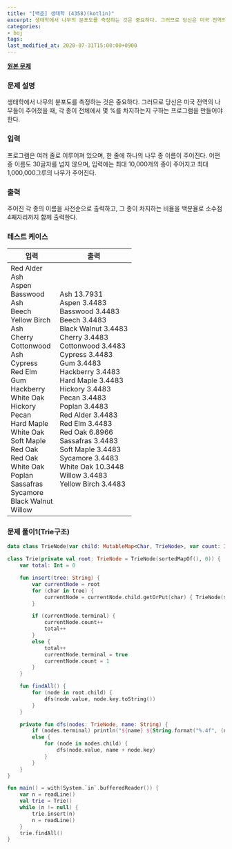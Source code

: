 ```yaml
---
title: "[백준] 생태학 (4358)(kotlin)"
excerpt: 생태학에서 나무의 분포도를 측정하는 것은 중요하다. 그러므로 당신은 미국 전역의 나무들이 주어졌을 때, 각 종이 전체에서 몇 %를 차지하는지 구하는 프로그램을 만들어야 한다.
categories:
- boj
tags:
last_modified_at: 2020-07-31T15:00:00+0900
---
```


**[원본 문제](https://www.acmicpc.net/problem/4358)**

### 문제 설명

생태학에서 나무의 분포도를 측정하는 것은 중요하다. 그러므로 당신은 미국 전역의 나무들이 주어졌을 때, 각 종이 전체에서 몇 %를 차지하는지 구하는 프로그램을 만들어야 한다.

### 입력

프로그램은 여러 줄로 이루어져 있으며, 한 줄에 하나의 나무 종 이름이 주어진다. 어떤 종 이름도 30글자를 넘지 않으며, 입력에는 최대 10,000개의 종이 주어지고 최대 1,000,000그루의 나무가 주어진다.

### 출력

주어진 각 종의 이름을 사전순으로 출력하고, 그 종이 차지하는 비율을 백분율로 소수점 4째자리까지 함께 출력한다.

### 테스트 케이스

|입력|출력|
|-----|-----|
|Red Alder<br>Ash<br>Aspen<br>Basswood<br>Ash<br>Beech<br>Yellow Birch<br>Ash<br>Cherry<br>Cottonwood<br>Ash<br>Cypress<br>Red Elm<br>Gum<br>Hackberry<br>White Oak<br>Hickory<br>Pecan<br>Hard Maple<br>White Oak<br>Soft Maple<br>Red Oak<br>Red Oak<br>White Oak<br>Poplan<br>Sassafras<br>Sycamore<br>Black Walnut<br>Willow|Ash 13.7931<br>Aspen 3.4483<br>Basswood 3.4483<br>Beech 3.4483<br>Black Walnut 3.4483<br>Cherry 3.4483<br>Cottonwood 3.4483<br>Cypress 3.4483<br>Gum 3.4483<br>Hackberry 3.4483<br>Hard Maple 3.4483<br>Hickory 3.4483<br>Pecan 3.4483<br>Poplan 3.4483<br>Red Alder 3.4483<br>Red Elm 3.4483<br>Red Oak 6.8966<br>Sassafras 3.4483<br>Soft Maple 3.4483<br>Sycamore 3.4483<br>White Oak 10.3448<br>Willow 3.4483<br>Yellow Birch 3.4483|

### 문제 풀이1(Trie구조)

```kotlin
data class TrieNode(var child: MutableMap<Char, TrieNode>, var count: Int = 0, var terminal: Boolean = false, var name: String = "")

class Trie(private val root: TrieNode = TrieNode(sortedMapOf(), 0)) {
    var total: Int = 0

    fun insert(tree: String) {
        var currentNode = root
        for (char in tree) {
            currentNode = currentNode.child.getOrPut(char) { TrieNode(sortedMapOf(), 0)}
        }

        if (currentNode.terminal) {
            currentNode.count++
            total++
        }
        else {
            total++
            currentNode.terminal = true
            currentNode.count = 1
        }
    }

    fun findAll() {
        for (node in root.child) {
            dfs(node.value, node.key.toString())
        }
    }

    private fun dfs(nodes: TrieNode, name: String) {
        if (nodes.terminal) println("${name} ${String.format("%.4f", (nodes.count/total.toFloat())*100)}")
        else {
            for (node in nodes.child) {
                dfs(node.value, name + node.key)
            }
        }
    }
}

fun main() = with(System.`in`.bufferedReader()) {
    var n = readLine()
    val trie = Trie()
    while (n != null) {
        trie.insert(n)
        n = readLine()
    }
    trie.findAll()
}
```
